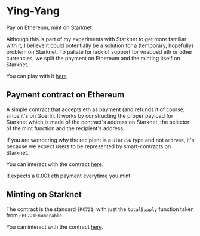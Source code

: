# Ying-Yang
Pay on Ethereum, mint on Starknet.

Although this is part of my experiments with Starknet to get more familiar with it, I believe it could potentially be a solution for a (temporary, hopefully) problem on Starknet. To paliate for lack of support for wrapped eth or other currencies, we split the payment on Ethereum and the minting itself on Starknet.

You can play with it [here](https://ying-yang-gamma.vercel.app/)

## Payment contract on Ethereum
A simple contract that accepts eth as payment (and refunds it of course, since it's on Goerli). It works by constructing the proper payload for Starknet which is made of the contract's address on Starknet, the selector of the mint function and the recipient's address.

If you are wondering why the recipient is a `uint256` type and not `address`, it's because we expect users to be represented by smart-contracts on Starknet.

You can interact with the contract [here](https://goerli.etherscan.io/address/0xD72dB7540dbEB1011A9b46F123Df5eb8A67c7cC8).

It expects a 0.001 eth payment everytime you mint.

## Minting on Starknet
The contract is the standard `ERC721`, with just the `totalSupply` function taken from `ERC721Enumerable`.

You can interact with the contract [here](https://goerli.voyager.online/contract/0x07a275b5d579275ffe4ac0bb4e2767119cf771d76c7c1f86c9c99605e5090242#readContract).
